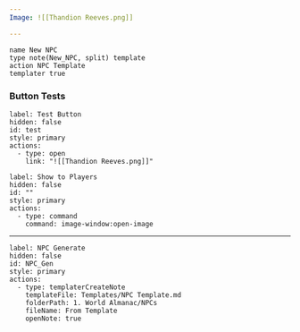 ```yaml
---
Image: ![[Thandion Reeves.png]]

---
```


```button
name New NPC
type note(New_NPC, split) template
action NPC Template
templater true
```

### Button Tests
```meta-bind-button
label: Test Button
hidden: false
id: test
style: primary
actions:
  - type: open
    link: "![[Thandion Reeves.png]]"

```

```meta-bind-button
label: Show to Players
hidden: false
id: ""
style: primary
actions:
  - type: command
    command: image-window:open-image

```
---

```meta-bind-button
label: NPC Generate
hidden: false
id: NPC_Gen
style: primary
actions:
  - type: templaterCreateNote
    templateFile: Templates/NPC Template.md
    folderPath: 1. World Almanac/NPCs
    fileName: From Template
    openNote: true

```

